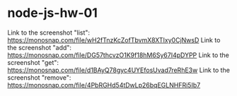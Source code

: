 # node-js-hw-01

Link to the screenshot "list": https://monosnap.com/file/wH2fTnzKcZofTbvmX8XTIxy0CjNwsD
Link to the screenshot "add":  https://monosnap.com/file/DG57thcvzO1K9f18hM6Sy67I4pDYPP
Link to the screenshot "get":  https://monosnap.com/file/d1BAyQ78gyc4UYEfosUvad7reRhE3w
Link to the screenshot "remove": https://monosnap.com/file/4PbRGHd54tDwLp26bqEGLNHFRi5Ib7

